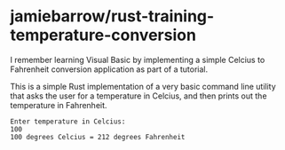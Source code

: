 # jamiebarrow/rust-training-temperature-conversion

I remember learning Visual Basic by implementing a simple Celcius to Fahrenheit
conversion application as part of a tutorial.

This is a simple Rust implementation of a very basic command line utility that
asks the user for a temperature in Celcius, and then prints out the temperature
in Fahrenheit.

```shell
Enter temperature in Celcius:
100
100 degrees Celcius = 212 degrees Fahrenheit
```

